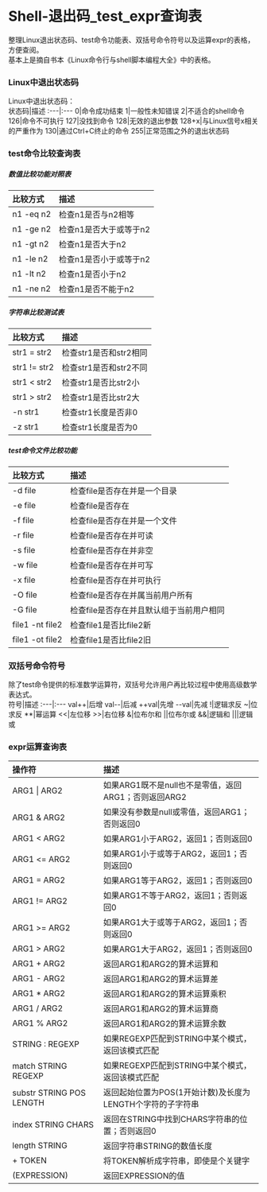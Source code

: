 # Shell-退出码_test_expr查询表
整理Linux退出状态码、test命令功能表、双括号命令符号以及运算expr的表格，方便查阅。   
基本上是摘自书本《Linux命令行与shell脚本编程大全》中的表格。

### Linux中退出状态码
Linux中退出状态码：     
状态码|描述
:---|:---
0|命令成功结束
1|一般性未知错误
2|不适合的shell命令
126|命令不可执行
127|没找到命令
128|无效的退出参数
128+x|与Linux信号x相关的严重作为
130|通过Ctrl+C终止的命令
255|正常范围之外的退出状态码

### test命令比较查询表
##### 数值比较功能对照表
比较方式|描述
:---|:---
n1 -eq n2|检查n1是否与n2相等
n1 -ge n2|检查n1是否大于或等于n2
n1 -gt n2|检查n1是否大于n2
n1 -le n2|检查n1是否小于或等于n2
n1 -lt n2|检查n1是否小于n2
n1 -ne n2|检查n1是否不能于n2

##### 字符串比较测试表
比较方式|描述
:---|:---
str1 = str2|检查str1是否和str2相同
str1 != str2|检查str1是否和str2不同
str1 < str2|检查str1是否比str2小
str1 > str2|检查str1是否比str2大
-n str1|检查str1长度是否非0
-z str1|检查str1长度是否为0

##### test命令文件比较功能
比较方式|描述
:---|:---
-d file|检查file是否存在并是一个目录
-e file|检查file是否存在
-f file|检查file是否存在并是一个文件
-r file|检查file是否存在并可读
-s file|检查file是否存在并非空
-w file|检查file是否存在并可写
-x file|检查file是否存在并可执行
-O file|检查file是否存在并属当前用户所有
-G file|检查file是否存在并且默认组于当前用户相同
file1 -nt file2|检查file1是否比file2新
file1 -ot file2|检查file1是否比file2旧

### 双括号命令符号
除了test命令提供的标准数学运算符，双括号允许用户再比较过程中使用高级数学表达式。     
符号|描述
:---|:---
val++|后增
val--|后减
++val|先增
--val|先减
!|逻辑求反
~|位求反
\*\*|幂运算
<<|左位移
\>>|右位移
&|位布尔和
&#124;|位布尔或
&&|逻辑和
&#124;&#124;|逻辑或

### expr运算查询表
操作符|描述
:---|:---
ARG1 &#124; ARG2|如果ARG1既不是null也不是零值，返回ARG1；否则返回ARG2
ARG1 & ARG2|如果没有参数是null或零值，返回ARG1；否则返回0
ARG1 < ARG2|如果ARG1小于ARG2，返回1；否则返回0
ARG1 <= ARG2|如果ARG1小于或等于ARG2，返回1；否则返回0
ARG1 = ARG2|如果ARG1等于ARG2，返回1；否则返回0
ARG1 != ARG2|如果ARG1不等于ARG2，返回1；否则返回0
ARG1 >= ARG2|如果ARG1大于或等于ARG2，返回1；否则返回0
ARG1 > ARG2|如果ARG1大于ARG2，返回1；否则返回0
ARG1 + ARG2|返回ARG1和ARG2的算术运算和
ARG1 - ARG2|返回ARG1和ARG2的算术运算差
ARG1 &#42; ARG2|返回ARG1和ARG2的算术运算乘积
ARG1 / ARG2|返回ARG1和ARG2的算术运算商
ARG1 % ARG2|返回ARG1和ARG2的算术运算余数
STRING : REGEXP|如果REGEXP匹配到STRING中某个模式，返回该模式匹配
match STRING REGEXP|如果REGEXP匹配到STRING中某个模式，返回该模式匹配
substr STRING POS LENGTH|返回起始位置为POS(1开始计数)及长度为LENGTH个字符的子字符串
index STRING CHARS|返回在STRING中找到CHARS字符串的位置；否则返回0
length STRING|返回字符串STRING的数值长度
&#43; TOKEN|将TOKEN解析成字符串，即使是个关键字
(EXPRESSION)|返回EXPRESSION的值
